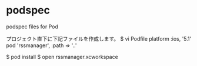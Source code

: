 # podspec
podspec files for Pod

プロジェクト直下に下記ファイルを作成します。
$ vi Podfile
platform :ios, '5.1'
pod 'rssmanager', :path => '..'

$ pod install
$ open rssmanager.xcworkspace
